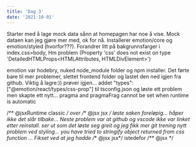 ```yaml
---
title: 'Dag 3'
date: '2021-10-01'
---
```


Starter med å lage mock data sånn at homepagen har noe å vise. Mock dataen kan jeg gjøre mer med, ok for nå.
Installerer emotion/core og emotion/styled (hvorfor???).
Forandrer litt på bakgrunnsfarger i index.css>body,
Hm problem (Property 'css' does not exist on type 'DetailedHTMLProps<HTMLAttributes<HTMLDivElement>, HTMLDivElement>')

emotion var hodebry, nuked node_module folder og npm installer. Det førte bare til mer problemer, slettet frontend folder og lastet den ned igjen fra github. Viktig å lagre:)) prøver igjen…
addet "types": ["@emotion/react/types/css-prop"] til tsconfig.json og løste ett problem men skapte ett nytt… pragma and pragmaFrag cannot be set when runtime is automatic

/** @jsxRuntime classic */ over /** @jsx jsx */
løste saken foreløpig… håper ikke det slår tilbake…
Neste problem var at github og vscode ikke var linket etter reinstall. ser ut som det løste seg greit og jeg fikk mer git trening
nytt problem ved styling… you have tried to stringify object returned from css function …
Fikset ved at jeg hadde /** @jsx jsx*/ istedefor /** @jsx */
